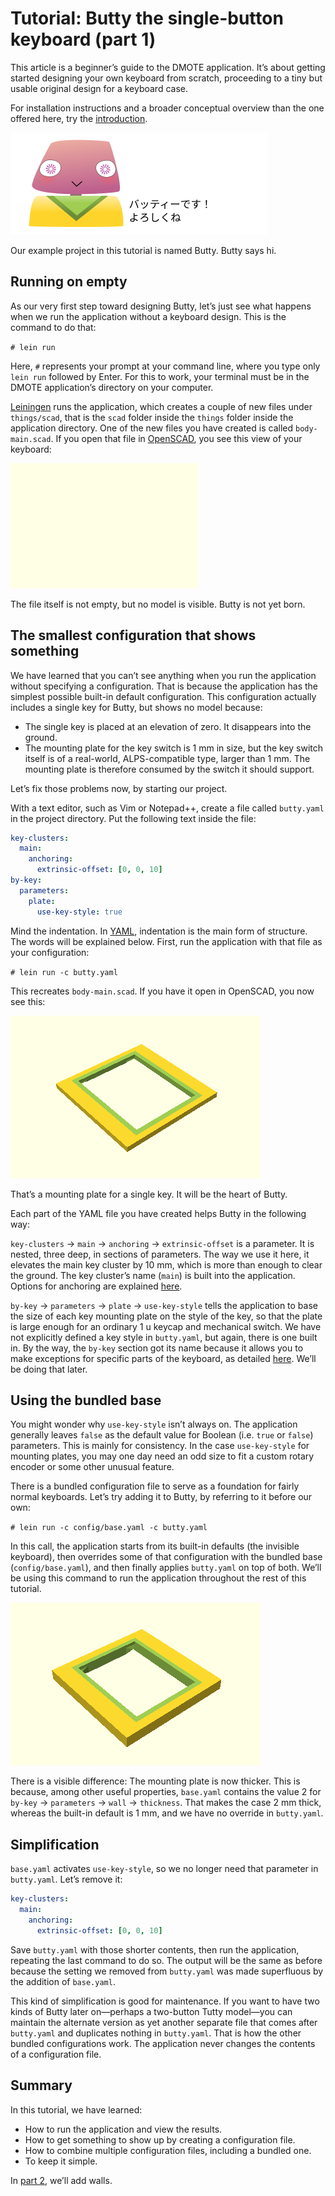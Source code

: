 <!--This document was generated. Edit the source files under “resources/butty”, not this file.-->
# Tutorial: Butty the single-button keyboard (part 1)

This article is a beginner’s guide to the DMOTE application. It’s about getting
started designing your own keyboard from scratch, proceeding to a tiny but
usable original design for a keyboard case.

For installation instructions and a broader conceptual overview than the one
offered here, try the [introduction](intro.md).

![Cartoon-style Butty](img/butty/mascot_greeting.png)

Our example project in this tutorial is named Butty. Butty says hi.

## Running on empty

As our very first step toward designing Butty, let’s just see what happens
when we run the application without a keyboard design. This is the command to
do that:

`# lein run`

Here, `#` represents your prompt at your command line, where you type only
`lein run` followed by Enter. For this to work, your terminal must be in the
DMOTE application’s directory on your computer.

[Leiningen](https://leiningen.org/) runs the application, which creates a
couple of new files under `things/scad`, that is the `scad` folder inside the
`things` folder inside the application directory. One of the new files you have
created is called `body-main.scad`. If you open that file in
[OpenSCAD](https://www.openscad.org/), you see this view of your keyboard:

![Empty space](img/butty/bare.png)

The file itself is not empty, but no model is visible. Butty is not yet born.

## The smallest configuration that shows something

We have learned that you can’t see anything when you run the application
without specifying a configuration. That is because the application has the
simplest possible built-in default configuration. This configuration actually
includes a single key for Butty, but shows no model because:

* The single key is placed at an elevation of zero. It disappears into the
  ground.
* The mounting plate for the key switch is 1 mm in size, but the key switch
  itself is of a real-world, ALPS-compatible type, larger than 1 mm. The
  mounting plate is therefore consumed by the switch it should support.

Let’s fix those problems now, by starting our project.

With a text editor, such as Vim or Notepad++, create a file called `butty.yaml`
in the project directory. Put the following text inside the file:

```yaml
key-clusters:
  main:
    anchoring:
      extrinsic-offset: [0, 0, 10]
by-key:
  parameters:
    plate:
      use-key-style: true
```

Mind the indentation. In [YAML](https://en.wikipedia.org/wiki/YAML),
indentation is the main form of structure. The words will be explained below.
First, run the application with that file as your configuration:

`# lein run -c butty.yaml`

This recreates `body-main.scad`. If you have it open in OpenSCAD, you now see this:

![Just a plate](img/butty/min.png)

That’s a mounting plate for a single key. It will be the heart of Butty.

Each part of the YAML file you have created helps Butty in the following way:

`key-clusters` → `main` → `anchoring` → `extrinsic-offset` is a parameter. It
is nested, three deep, in sections of parameters. The way we use it here, it
elevates the main key cluster by 10 mm, which is more than enough to clear the
ground. The key cluster’s name (`main`) is built into the application. Options
for anchoring are explained [here](options-anchoring.md).

`by-key` → `parameters` → `plate` → `use-key-style` tells the application to
base the size of each key mounting plate on the style of the key, so that the
plate is large enough for an ordinary 1 u keycap and mechanical switch. We have
not explicitly defined a key style in `butty.yaml`, but again, there is one
built in. By the way, the `by-key` section got its name because it allows you
to make exceptions for specific parts of the keyboard, as detailed
[here](options-nested.md). We’ll be doing that later.

## Using the bundled base

You might wonder why `use-key-style` isn’t always on. The application generally
leaves `false` as the default value for Boolean (i.e. `true` or `false`)
parameters. This is mainly for consistency. In the case `use-key-style` for
mounting plates, you may one day need an odd size to fit a custom rotary
encoder or some other unusual feature.

There is a bundled configuration file to serve as a foundation for fairly
normal keyboards. Let’s try adding it to Butty, by referring to it before our
own:

`# lein run -c config/base.yaml -c butty.yaml`

In this call, the application starts from its built-in defaults (the invisible
keyboard), then overrides some of that configuration with the bundled base
(`config/base.yaml`), and then finally applies `butty.yaml` on top of both.
We’ll be using this command to run the application throughout the rest of this
tutorial.

![A plate from the bundled base](img/butty/base.png)

There is a visible difference: The mounting plate is now thicker. This is
because, among other useful properties, `base.yaml` contains the value 2 for
`by-key` → `parameters` → `wall` → `thickness`. That makes the case 2 mm thick,
whereas the built-in default is 1 mm, and we have no override in `butty.yaml`.

## Simplification

`base.yaml` activates `use-key-style`, so we no longer need that parameter in
`butty.yaml`. Let’s remove it:

```yaml
key-clusters:
  main:
    anchoring:
      extrinsic-offset: [0, 0, 10]
```

Save `butty.yaml` with those shorter contents, then run the application,
repeating the last command to do so. The output will be the same as before
because the setting we removed from `butty.yaml` was made superfluous by the
addition of `base.yaml`.

This kind of simplification is good for maintenance. If you want to have two
kinds of Butty later on—perhaps a two-button Tutty model—you can maintain the
alternate version as yet another separate file that comes after `butty.yaml`
and duplicates nothing in `butty.yaml`. That is how the other bundled
configurations work. The application never changes the contents of a
configuration file.

## Summary

In this tutorial, we have learned:

* How to run the application and view the results.
* How to get something to show up by creating a configuration file.
* How to combine multiple configuration files, including a bundled one.
* To keep it simple.

In [part 2](tutorial-1b.md), we’ll add walls.
